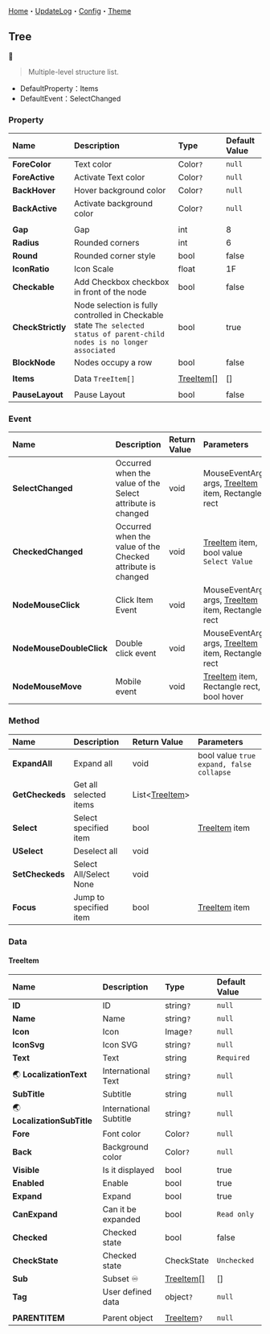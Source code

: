 [Home](../Home.md)・[UpdateLog](../UpdateLog.md)・[Config](../Config.md)・[Theme](../Theme.md)

## Tree
👚

> Multiple-level structure list.

- DefaultProperty：Items
- DefaultEvent：SelectChanged

### Property

Name | Description | Type | Default Value |
:--|:--|:--|:--|
**ForeColor** | Text color | Color`?` | `null` |
**ForeActive** | Activate Text color | Color`?` | `null` |
**BackHover** | Hover background color | Color`?` | `null` |
**BackActive** | Activate background color | Color`?` | `null` |
||||
**Gap** | Gap | int | 8 |
**Radius** | Rounded corners | int | 6 |
**Round** | Rounded corner style | bool | false |
**IconRatio** | Icon Scale | float | 1F |
**Checkable** | Add Checkbox checkbox in front of the node | bool | false |
**CheckStrictly** | Node selection is fully controlled in Checkable state `The selected status of parent-child nodes is no longer associated` | bool | true |
**BlockNode** | Nodes occupy a row | bool | false |
||||
**Items** | Data `TreeItem[]` | [TreeItem[]](#treeitem) | [] |
||||
**PauseLayout** | Pause Layout | bool | false |

### Event

Name | Description | Return Value | Parameters |
:--|:--|:--|:--|
**SelectChanged** | Occurred when the value of the Select attribute is changed | void | MouseEventArgs args, [TreeItem](#treeitem) item, Rectangle rect |
**CheckedChanged** | Occurred when the value of the Checked attribute is changed | void | [TreeItem](#treeitem) item, bool value `Select Value` |
**NodeMouseClick** | Click Item Event | void | MouseEventArgs args, [TreeItem](#treeitem) item, Rectangle rect |
**NodeMouseDoubleClick** | Double click event | void | MouseEventArgs args, [TreeItem](#treeitem) item, Rectangle rect |
**NodeMouseMove** | Mobile event | void | [TreeItem](#treeitem) item, Rectangle rect, bool hover |

### Method

Name | Description | Return Value | Parameters |
:--|:--|:--|:--|
**ExpandAll** | Expand all | void | bool value `true expand, false collapse` |
**GetCheckeds** | Get all selected items | List<[TreeItem](#treeitem)> ||
**Select** | Select specified item | bool | [TreeItem](#treeitem) item |
**USelect** | Deselect all | void ||
**SetCheckeds** | Select All/Select None | void ||
**Focus** | Jump to specified item | bool | [TreeItem](#treeitem) item |


### Data

#### TreeItem

Name | Description | Type | Default Value |
:--|:--|:--|:--|
**ID** | ID | string`?` | `null` |
**Name** | Name | string`?` | `null` |
**Icon** | Icon | Image`?` | `null` |
**IconSvg** | Icon SVG | string`?` | `null` |
**Text** | Text | string | `Required` |
🌏 **LocalizationText** | International Text | string`?` | `null` |
**SubTitle** | Subtitle | string | `null` |
🌏 **LocalizationSubTitle** | International Subtitle | string`?` | `null` |
**Fore** | Font color | Color`?` |`null`|
**Back** | Background color | Color`?` |`null`|
**Visible** | Is it displayed | bool | true |
**Enabled** | Enable | bool | true |
**Expand** | Expand | bool | true |
**CanExpand** | Can it be expanded | bool | `Read only` |
**Checked** | Checked state | bool | false |
**CheckState** | Checked state | CheckState | `Unchecked` |
**Sub** | Subset ♾️ | [TreeItem[]](#treeitem) | [] |
**Tag** | User defined data | object`?` | `null` |
||||
**PARENTITEM** | Parent object | [TreeItem](#treeitem)`?` | `null` |